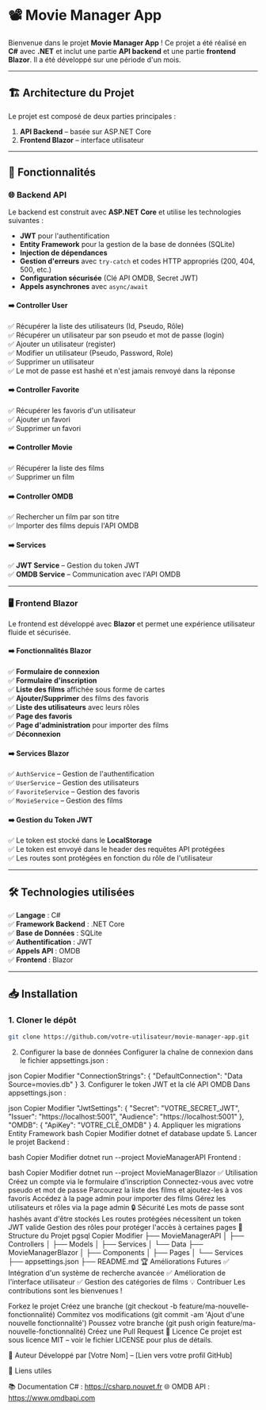 # 📽️ **Movie Manager App**  

Bienvenue dans le projet **Movie Manager App** ! Ce projet a été réalisé en **C#** avec **.NET** et inclut une partie **API backend** et une partie **frontend Blazor**. Il a été développé sur une période d'un mois.  

---

## 🏗️ **Architecture du Projet**
Le projet est composé de deux parties principales :  
1. **API Backend** – basée sur ASP.NET Core  
2. **Frontend Blazor** – interface utilisateur  

---

## 🚀 **Fonctionnalités**  

### 🌐 **Backend API**  
Le backend est construit avec **ASP.NET Core** et utilise les technologies suivantes :  
- **JWT** pour l'authentification  
- **Entity Framework** pour la gestion de la base de données (SQLite)  
- **Injection de dépendances**  
- **Gestion d'erreurs** avec `try-catch` et codes HTTP appropriés (200, 404, 500, etc.)  
- **Configuration sécurisée** (Clé API OMDB, Secret JWT)  
- **Appels asynchrones** avec `async/await`  

#### **➡️ Controller User**  
✅ Récupérer la liste des utilisateurs (Id, Pseudo, Rôle)  
✅ Récupérer un utilisateur par son pseudo et mot de passe (login)  
✅ Ajouter un utilisateur (register)  
✅ Modifier un utilisateur (Pseudo, Password, Role)  
✅ Supprimer un utilisateur  
✅ Le mot de passe est hashé et n'est jamais renvoyé dans la réponse  

#### **➡️ Controller Favorite**  
✅ Récupérer les favoris d'un utilisateur  
✅ Ajouter un favori  
✅ Supprimer un favori  

#### **➡️ Controller Movie**  
✅ Récupérer la liste des films  
✅ Supprimer un film  

#### **➡️ Controller OMDB**  
✅ Rechercher un film par son titre  
✅ Importer des films depuis l'API OMDB  

#### **➡️ Services**  
✅ **JWT Service** – Gestion du token JWT  
✅ **OMDB Service** – Communication avec l'API OMDB  

---

### 🖥️ **Frontend Blazor**  
Le frontend est développé avec **Blazor** et permet une expérience utilisateur fluide et sécurisée.  

#### **➡️ Fonctionnalités Blazor**  
✅ **Formulaire de connexion**  
✅ **Formulaire d'inscription**  
✅ **Liste des films** affichée sous forme de cartes  
✅ **Ajouter/Supprimer** des films des favoris  
✅ **Liste des utilisateurs** avec leurs rôles  
✅ **Page des favoris**  
✅ **Page d'administration** pour importer des films  
✅ **Déconnexion**  

#### **➡️ Services Blazor**  
✅ `AuthService` – Gestion de l'authentification  
✅ `UserService` – Gestion des utilisateurs  
✅ `FavoriteService` – Gestion des favoris  
✅ `MovieService` – Gestion des films  

#### **➡️ Gestion du Token JWT**  
✅ Le token est stocké dans le **LocalStorage**  
✅ Le token est envoyé dans le header des requêtes API protégées  
✅ Les routes sont protégées en fonction du rôle de l'utilisateur  

---

## 🛠️ **Technologies utilisées**  
✅ **Langage** : C#  
✅ **Framework Backend** : .NET Core  
✅ **Base de Données** : SQLite  
✅ **Authentification** : JWT  
✅ **Appels API** : OMDB  
✅ **Frontend** : Blazor  

---

## 📥 **Installation**  
### **1. Cloner le dépôt**  
```bash
git clone https://github.com/votre-utilisateur/movie-manager-app.git
```
2. Configurer la base de données
Configurer la chaîne de connexion dans le fichier appsettings.json :

json
Copier
Modifier
"ConnectionStrings": {
  "DefaultConnection": "Data Source=movies.db"
}
3. Configurer le token JWT et la clé API OMDB
Dans appsettings.json :

json
Copier
Modifier
"JwtSettings": {
  "Secret": "VOTRE_SECRET_JWT",
  "Issuer": "https://localhost:5001",
  "Audience": "https://localhost:5001"
},
"OMDB": {
  "ApiKey": "VOTRE_CLÉ_OMDB"
}
4. Appliquer les migrations Entity Framework
bash
Copier
Modifier
dotnet ef database update
5. Lancer le projet
Backend :

bash
Copier
Modifier
dotnet run --project MovieManagerAPI
Frontend :

bash
Copier
Modifier
dotnet run --project MovieManagerBlazor
✅ Utilisation
Créez un compte via le formulaire d'inscription
Connectez-vous avec votre pseudo et mot de passe
Parcourez la liste des films et ajoutez-les à vos favoris
Accédez à la page admin pour importer des films
Gérez les utilisateurs et rôles via la page admin
🔒 Sécurité
Les mots de passe sont hashés avant d'être stockés
Les routes protégées nécessitent un token JWT valide
Gestion des rôles pour protéger l'accès à certaines pages
📂 Structure du Projet
pgsql
Copier
Modifier
├── MovieManagerAPI
│   ├── Controllers
│   ├── Models
│   ├── Services
│   └── Data
├── MovieManagerBlazor
│   ├── Components
│   ├── Pages
│   └── Services
├── appsettings.json
├── README.md
🏆 Améliorations Futures
✅ Intégration d'un système de recherche avancée
✅ Amélioration de l'interface utilisateur
✅ Gestion des catégories de films
💡 Contribuer
Les contributions sont les bienvenues !

Forkez le projet
Créez une branche (git checkout -b feature/ma-nouvelle-fonctionnalité)
Commitez vos modifications (git commit -am 'Ajout d'une nouvelle fonctionnalité')
Poussez votre branche (git push origin feature/ma-nouvelle-fonctionnalité)
Créez une Pull Request
🪪 Licence
Ce projet est sous licence MIT – voir le fichier LICENSE pour plus de détails.

🌟 Auteur
Développé par [Votre Nom] – [Lien vers votre profil GitHub]

🔗 Liens utiles

📚 Documentation C# : https://csharp.nouvet.fr
🌐 OMDB API : https://www.omdbapi.com
